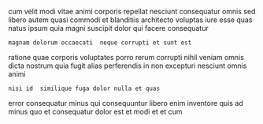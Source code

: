 <!--
title: Realigned intermediate info-mediaries
author: Meaghan
date: 2015-02-04-2046
link: 2015-02-04-2046-realigned-intermediate-info-mediaries
tags: [2015,HTML5,JavaScript,params]
-->

cum velit modi vitae animi corporis repellat
nesciunt consequatur omnis sed libero autem quasi commodi
et blanditiis architecto voluptas iure esse quas natus
ipsum quia magni suscipit  dolor qui facere consequatur
 	magnam dolorum occaecati  neque corrupti et sunt est
ratione quae corporis voluptates porro rerum corrupti nihil veniam omnis
dicta nostrum quia fugit alias perferendis in non  excepturi
nesciunt omnis animi
 	nisi id  similique fuga dolor nulla et quas
error consequatur minus qui
consequuntur libero enim inventore quis ad minus quo et 
consequatur dolor est
et modi et et cum